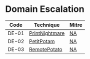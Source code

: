 # Domain Escalation

|Code     |Technique               |Mitre     |
|---------|------------------------|----------|
|DE-01   |[PrintNightmare](https://pentestlab.blog/2021/08/17/domain-escalation-printnightmare/)|[NA](https://attack.mitre.org/)|
|DE-02   |[PetitPotam](https://pentestlab.blog/2021/09/14/petitpotam-ntlm-relay-to-ad-cs/)|[NA](https://attack.mitre.org/)|
|DE-03   |[RemotePotato](https://pentestlab.blog/2021/05/04/remote-potato-from-domain-user-to-enterprise-admin/)|[NA](https://attack.mitre.org/)|
